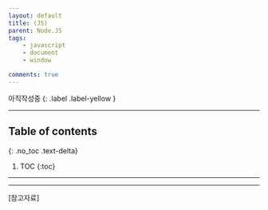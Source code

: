 ```yaml
---
layout: default
title: (JS)
parent: Node.JS
tags:
    - javascript
    - document
    - window

comments: true
---
```


아직작성중
{: .label .label-yellow }

---

## Table of contents
{: .no_toc .text-delta}

1. TOC
{:toc}

---


---

[참고자료]

